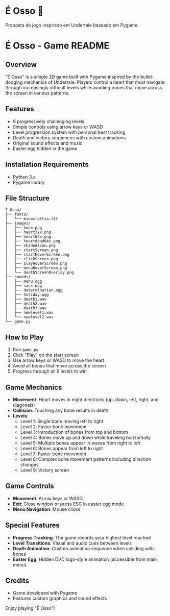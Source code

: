 # É Osso 🦴
Proposta de jogo inspirado em Undertale baseado em Pygame.

# É Osso - Game README

## Overview
"É Osso" is a simple 2D game built with Pygame inspired by the bullet-dodging mechanics of Undertale. Players control a heart that must navigate through increasingly difficult levels while avoiding bones that move across the screen in various patterns.

## Features
- 9 progressively challenging levels
- Simple controls using arrow keys or WASD
- Level progression system with personal best tracking
- Death and victory sequences with custom animations
- Original sound effects and music
- Easter egg hidden in the game

## Installation Requirements
- Python 3.x
- Pygame library

## File Structure

    É Osso/
    ├── fonts/
    │   └── minecraftia.ttf
    ├── images/
    │   ├── bone.png
    │   ├── heart32x.png
    │   ├── heart64x.png
    │   ├── heartdead64x.png
    │   ├── shadedicon.png
    │   ├── startScreen.png
    │   ├── startHoverScreen.png
    │   ├── clickScreen.png
    │   ├── playHoverScreen.png
    │   ├── menuHoverScreen.png
    │   └── deathScreenOverlay.png
    ├── sounds/
    │   ├── menu.ogg
    │   ├── sans.ogg
    │   ├── determination.ogg
    │   ├── holiday.ogg
    │   ├── death1.wav
    │   ├── death2.wav
    │   ├── death3.wav
    │   ├── newlevel1.wav
    │   └── newlevel2.wav
    └── game.py

## How to Play
1. Run `game.py`
2. Click "Play" on the start screen
3. Use arrow keys or WASD to move the heart
4. Avoid all bones that move across the screen
5. Progress through all 9 levels to win

## Game Mechanics
- **Movement**: Heart moves in eight directions (up, down, left, right, and diagonals)
- **Collision**: Touching any bone results in death
- **Levels**:
  - Level 1: Single bone moving left to right
  - Level 2: Faster bone movement
  - Level 3: Introduction of bones from top and bottom
  - Level 4: Bones move up and down while traveling horizontally
  - Level 5: Multiple bones appear in waves from right to left
  - Level 6: Bones appear from left to right
  - Level 7: Faster bone movement
  - Level 8: Complex bone movement patterns including direction changes
  - Level 9: Victory screen

## Game Controls
- **Movement**: Arrow keys or WASD
- **Exit**: Close window or press ESC in easter egg mode
- **Menu Navigation**: Mouse clicks

## Special Features
- **Progress Tracking**: The game records your highest level reached
- **Level Transitions**: Visual and audio cues between levels
- **Death Animation**: Custom animation sequence when colliding with bones
- **Easter Egg**: Hidden DVD logo-style animation (accessible from main menu)

## Credits
- Game developed with Pygame
- Features custom graphics and sound effects

Enjoy playing "É Osso"!

